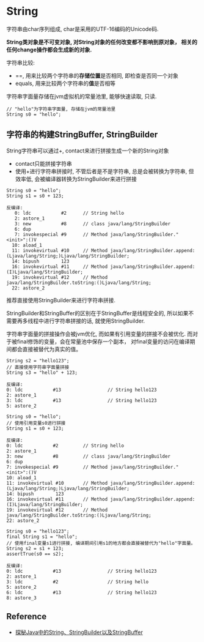 # String

字符串由char序列组成, char是采用的UTF-16编码的Unicode码.

**String类对象是不可变对象,
对String对象的任何改变都不影响到原对象，
相关的任何change操作都会生成新的对象.**

字符串比较:

- ==, 用来比较两个字符串的**存储位置**是否相同, 即检查是否同一个对象
- equals, 用来比较两个字符串的**值**是否相等

字符串字面量存储在jvm虚拟机的常量池里, 能够快速读取, 只读.

```
// "hello"为字符串字面量, 存储在jvm的常量池里
String s0 = "hello";
```

## 字符串的构建StringBuffer, StringBuilder

String字符串可以通过+, contact来进行拼接生成一个新的String对象

- contact只能拼接字符串
- 使用+进行字符串拼接时, 不管后者是不是字符串, 总是会被转换为字符串,
但效率低, 会被编译器转换为StringBuilder来进行拼接


```
String s0 = "hello";
String s1 = s0 + 123;

反编译:
   0: ldc           #2		// String hello
   2: astore_1
   3: new           #8		// class java/lang/StringBuilder
   6: dup
   7: invokespecial #9		// Method java/lang/StringBuilder."<init>":()V
  10: aload_1
  11: invokevirtual #10		// Method java/lang/StringBuilder.append:(Ljava/lang/String;)Ljava/lang/StringBuilder;
  14: bipush        123
  16: invokevirtual #11		// Method java/lang/StringBuilder.append:(I)Ljava/lang/StringBuilder;
  19: invokevirtual #12		// Method java/lang/StringBuilder.toString:()Ljava/lang/String;
  22: astore_2
```

推荐直接使用StringBuilder来进行字符串拼接.

StringBuilder和StringBuffer的区别在于StringBuffer是线程安全的,
所以如果不需要再多线程中进行字符串拼接的话, 就使用StringBuilder.

字符串字面量的拼接操作会被jvm优化, 而如果有引用变量的拼接不会被优化.
而对于被final修饰的变量，会在常量池中保存一个副本，
对final变量的访问在编译期间都会直接被替代为真实的值。

```
String s2 = "hello123";
// 直接使用字符串字面量拼接
String s3 = "hello" + 123;

反编译:
0: ldc           #13                 // String hello123
2: astore_1
3: ldc           #13                 // String hello123
5: astore_2

```

```
String s0 = "hello";
// 使用引用变量s0进行拼接
String s1 = s0 + 123;

反编译:
0: ldc           #2		    // String hello
2: astore_1
3: new           #8		    // class java/lang/StringBuilder
6: dup
7: invokespecial #9		    // Method java/lang/StringBuilder."<init>":()V
10: aload_1
11: invokevirtual #10		// Method java/lang/StringBuilder.append:(Ljava/lang/String;)Ljava/lang/StringBuilder;
14: bipush        123
16: invokevirtual #11		// Method java/lang/StringBuilder.append:(I)Ljava/lang/StringBuilder;
19: invokevirtual #12		// Method java/lang/StringBuilder.toString:()Ljava/lang/String;
22: astore_2
```

```
String s0 = "hello123";
final String s1 = "hello";
// 使用final变量s1进行拼接, 编译期间引用s1的地方都会直接被替代为"hello"字面量。
String s2 = s1 + 123;
assertTrue(s0 == s2);

反编译:
0: ldc           #13                 // String hello123
2: astore_1
3: ldc           #2                  // String hello
5: astore_2
6: ldc           #13                 // String hello123
8: astore_3
```

## Reference

- [探秘Java中的String、StringBuilder以及StringBuffer](https://www.cnblogs.com/dolphin0520/p/3778589.html)





